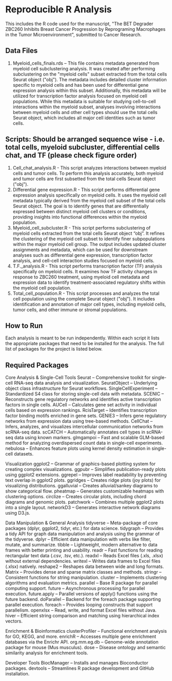 # Reproducible R Analysis 
This includes the R code used for the manuscript, "The BET Degrader ZBC260 Inhibits Breast Cancer Progression by Reprograming Macrophages in the Tumor Microenvironment", submitted to Cancer Research.

## Data Files
1.	Myeloid_cells_finals.rds – This file contains metadata generated from myeloid cell subclustering analysis. It was created after performing subclustering on the "myeloid cells" subset extracted from the total cells Seurat object ("obj"). The metadata includes detailed cluster information specific to myeloid cells and has been used for differential gene expression analysis within this subset. Additionally, this metadata will be utilized for transcription factor analysis focused on myeloid cell populations. While this metadata is suitable for studying cell-to-cell interactions within the myeloid subset, analyses involving interactions between myeloid cells and other cell types should use the total cells Seurat object, which includes all major cell identities such as tumor cells.

## Scripts: Should be arranged sequence wise - i.e. total cells, myeloid subcluster, differential cells chat, and TF (please check figure order)
1.	Cell_chat_analysis.R - This script analyzes interactions between myeloid cells and tumor cells. To perform this analysis accurately, both myeloid and tumor cells are first subsetted from the total cells Seurat object ("obj").
2.	Differential gene expression.R - This script performs differential gene expression analysis specifically on myeloid cells. It uses the myeloid cell metadata typically derived from the myeloid cell subset of the total cells Seurat object. The goal is to identify genes that are differentially expressed between distinct myeloid cell clusters or conditions, providing insights into functional differences within the myeloid population.
3.	Myeloid_cell_subcluster.R - This script performs subclustering of myeloid cells extracted from the total cells Seurat object “obj”. It refines the clustering of the myeloid cell subset to identify finer subpopulations within the major myeloid cell group. The output includes updated cluster assignments and metadata, which can be used for downstream analyses such as differential gene expression, transcription factor analysis, and cell-cell interaction studies focused on myeloid cells.
4.	T.F._analysis.R - This script performs transcription factor (TF) analysis specifically on myeloid cells. It examines how TF activity changes in response to ZBC260 treatment, using myeloid cell metadata and expression data to identify treatment-associated regulatory shifts within the myeloid cell population.
5.	Total_cell_population.R - This script processes and analyzes the total cell population using the complete Seurat object ("obj"). It includes identification and annotation of major cell types, including myeloid cells, tumor cells, and other immune or stromal populations.

## How to Run
Each analysis is meant to be run independently. Within each script it lists the appropriate packages that need to be installed for the analysis. The full list of packages for the project is listed below. 

## Required Packages

Core Analysis & Single-Cell Tools
Seurat – Comprehensive toolkit for single-cell RNA-seq data analysis and visualization.
SeuratObject – Underlying object class infrastructure for Seurat workflows.
SingleCellExperiment – Standardized S4 class for storing single-cell data with metadata.
SCENIC – Reconstructs gene regulatory networks and identifies active transcription factors in single cells.
AUCell – Calculates gene set activity in individual cells based on expression rankings.
RcisTarget – Identifies transcription factor binding motifs enriched in gene sets.
GENIE3 – Infers gene regulatory networks from expression data using tree-based methods.
CellChat – Infers, analyzes, and visualizes intercellular communication networks from scRNA-seq data.
scCATCH – Automatically annotates cell types in scRNA-seq data using known markers.
glmgampoi – Fast and scalable GLM-based method for analyzing overdispersed count data in single-cell experiments.
nebulosa – Enhances feature plots using kernel density estimation in single-cell datasets.

Visualization
ggplot2 – Grammar of graphics-based plotting system for creating complex visualizations.
ggpubr – Simplifies publication-ready plots using ggplot2 extensions.
ggrepel – Improves label readability by preventing text overlap in ggplot2 plots.
ggridges – Creates ridge plots (joy plots) for visualizing distributions.
ggalluvial – Creates alluvial/sankey diagrams to show categorical flow.
pheatmap – Generates customizable heatmaps with clustering options.
circlize – Creates circular plots, including chord diagrams and genomic plots.
patchwork – Combines multiple ggplot2 plots into a single layout.
networkD3 – Generates interactive network diagrams using D3.js.

Data Manipulation & General Analysis
tidyverse – Meta-package of core packages (dplyr, ggplot2, tidyr, etc.) for data science.
tidygraph – Provides a tidy API for graph data manipulation and analysis using the grammar of the tidyverse.
dplyr – Efficient data manipulation with verbs like filter, mutate, and summarize.
tibble – Lightweight, modern alternative to data frames with better printing and usability.
readr – Fast functions for reading rectangular text data (.csv, .tsv, etc.).
readxl – Reads Excel files (.xls, .xlsx) without external dependencies.
writexl – Writes data frames to Excel files (.xlsx) natively.
reshape2 – Reshapes data between wide and long formats.
Matrix – Provides dense and sparse matrix classes and methods.
stringr – Consistent functions for string manipulation.
cluster – Implements clustering algorithms and evaluation metrics.
parallel – Base R package for parallel computing support.
future – Asynchronous processing for parallel execution.
future.apply – Parallel versions of apply() functions using the future backend.
doParallel – Backend for the foreach package supporting parallel execution.
foreach – Provides looping constructs that support parallelism.
openxlsx – Read, write, and format Excel files without Java.
hiver – Efficient string comparison and matching using hierarchical index vectors.

Enrichment & Bioinformatics
clusterProfiler – Functional enrichment analysis for GO, KEGG, and more.
enrichR – Accesses multiple gene enrichment databases via the Enrichr API.
org.mm.eg.db – Genome-wide annotation package for mouse (Mus musculus).
dose – Disease ontology and semantic similarity analysis for enrichment tools.

Developer Tools
BiocManager – Installs and manages Bioconductor packages.
devtools – Streamlines R package development and GitHub installation.
